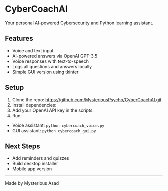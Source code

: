 # CyberCoachAI

Your personal AI-powered Cybersecurity and Python learning assistant.

## Features

- Voice and text input
- AI-powered answers via OpenAI GPT-3.5
- Voice responses with text-to-speech
- Logs all questions and answers locally
- Simple GUI version using tkinter

## Setup

1. Clone the repo: https://github.com/MysteriousPsycho/CyberCoachAI.git
2. Install dependencies:
3. Add your OpenAI API key in the scripts.
4. Run:
- Voice assistant: `python cybercoach_voice.py`
- GUI assistant: `python cybercoach_gui.py`

## Next Steps

- Add reminders and quizzes
- Build desktop installer
- Mobile app version

---

Made by Mysterious Asad
